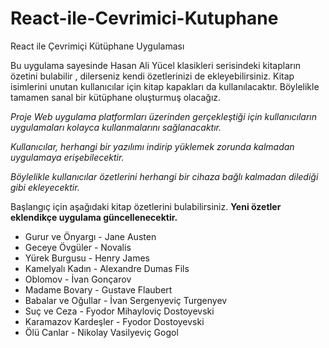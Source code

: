 # React-ile-Cevrimici-Kutuphane
React ile Çevrimiçi Kütüphane Uygulaması

Bu uygulama sayesinde Hasan Ali Yücel klasikleri serisindeki kitapların özetini bulabilir , dilerseniz kendi özetlerinizi de ekleyebilirsiniz.
Kitap isimlerini unutan kullanıcılar için kitap kapakları da kullanılacaktır. Böylelikle tamamen sanal bir kütüphane oluşturmuş olacağız.

*Proje Web uygulama platformları üzerinden gerçekleştiği için kullanıcıların uygulamaları kolayca kullanmalarını sağlanacaktır.*

*Kullanıcılar, herhangi bir yazılımı indirip yüklemek zorunda kalmadan uygulamaya erişebilecektir.*

*Böylelikle kullanıcılar özetlerini herhangi bir cihaza bağlı kalmadan dilediği gibi ekleyecektir.*


Başlangıç için aşağıdaki kitap özetlerini bulabilirsiniz. **Yeni özetler eklendikçe uygulama güncellenecektir.**

* Gurur ve Önyargı - Jane Austen
* Geceye Övgüler - Novalis
* Yürek Burgusu -	Henry James
* Kamelyalı Kadın	- Alexandre Dumas Fils
* Oblomov -	İvan Gonçarov
* Madame Bovary	- Gustave Flaubert
* Babalar ve Oğullar - İvan Sergenyeviç Turgenyev
* Suç ve Ceza	- Fyodor Mihayloviç Dostoyevski
* Karamazov Kardeşler	- Fyodor Dostoyevski
* Ölü Canlar - Nikolay Vasilyeviç Gogol

